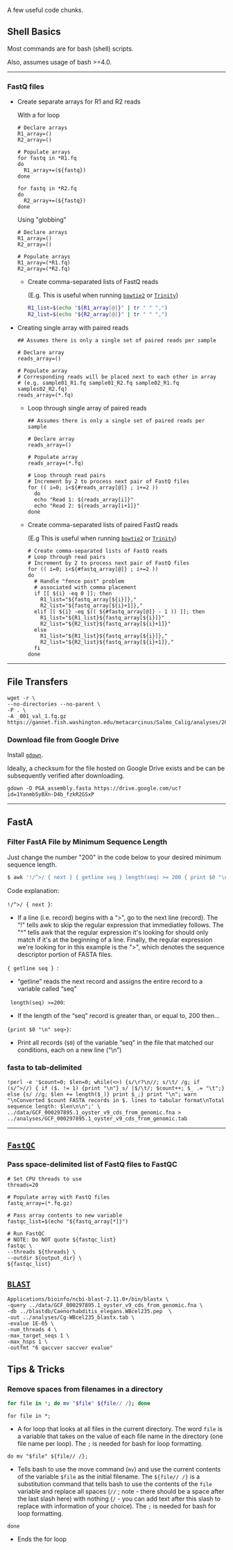 A few useful code chunks.

## Shell Basics

Most commands are for bash (shell) scripts.

Also, assumes usage of bash >=4.0.

---

### FastQ files

- Create separate arrays for R1 and R2 reads

    With a for loop
    ```shell
    # Declare arrays
    R1_array=()
    R2_array=()

    # Populate arrays
    for fastq in *R1.fq
    do
      R1_array+=(${fastq})
    done

    for fastq in *R2.fq
    do
      R2_array+=(${fastq})
    done
    ```

    Using "globbing"
    ```shell
    # Declare arrays
    R1_array=()
    R2_array=()

    # Populate arrays
    R1_array=(*R1.fq)
    R2_array=(*R2.fq)
    ```

    - Create comma-separated lists of FastQ reads

        (E.g. This is useful when running [`bowtie2`](https://github.com/BenLangmead/bowtie2) or [`Trinity`](https://github.com/trinityrnaseq/trinityrnaseq/wiki))

        ```bash
        R1_list=$(echo "${R1_array[@]}" | tr " " ",")
        R2_list=$(echo "${R2_array[@]}" | tr " " ",")
        ```

- Creating single array with paired reads

    ```shell
    ## Assumes there is only a single set of paired reads per sample

    # Declare array
    reads_array=()

    # Populate array
    # Corresponding reads will be placed next to each other in array
    # (e.g. sample01_R1.fq sample01_R2.fq sample02_R1.fq samples02_R2.fq)
    reads_array=(*.fq)
    ```

    - Loop through single array of paired reads

        ```shell
        ## Assumes there is only a single set of paired reads per sample

        # Declare array
        reads_array=()

        # Populate array
        reads_array=(*.fq)

        # Loop through read pairs
        # Increment by 2 to process next pair of FastQ files
        for (( i=0; i<${#reads_array[@]} ; i+=2 ))
          do
          echo "Read 1: ${reads_array[i]}"
          echo "Read 2: ${reads_array[i+1]}"
        done
        ```

    - Create comma-separated lists of paired FastQ reads

        (E.g This is useful when running [`bowtie2`](https://github.com/BenLangmead/bowtie2) or [`Trinity`](https://github.com/trinityrnaseq/trinityrnaseq/wiki))

        ```shell
        # Create comma-separated lists of FastQ reads
        # Loop through read pairs
        # Increment by 2 to process next pair of FastQ files
        for (( i=0; i<${#fastq_array[@]} ; i+=2 ))
        do
          # Handle "fence post" problem
          # associated with comma placement
          if [[ ${i} -eq 0 ]]; then
            R1_list="${fastq_array[${i}]},"
            R2_list="${fastq_array[${i}+1]},"
          elif [[ ${i} -eq $(( ${#fastq_array[@]} - 1 )) ]]; then
            R1_list="${R1_list}${fastq_array[${i}]}"
            R2_list="${R2_list}${fastq_array[${i}+1]}"
          else
            R1_list="${R1_list}${fastq_array[${i}]},"
            R2_list="${R2_list}${fastq_array[${i}+1]},"
          fi
        done
        ```

---

## File Transfers


```
wget -r \
--no-directories --no-parent \
-P . \
-A _001_val_1.fq.gz https://gannet.fish.washington.edu/metacarcinus/Salmo_Calig/analyses/20190806_TrimGalore/
```

### Download file from Google Drive

Install [`gdown`](https://github.com/wkentaro/gdown).

Ideally, a checksum for the file hosted on Google Drive exists and be can be
subsequently verified after downloading.

```
gdown -O PGA_assembly.fasta https://drive.google.com/uc?id=1Yanmb5yBXn-D4b_fzkR2GSxP
```


---

## FastA

###  Filter FastA File by Minimum Sequence Length
 Just change the number "200" in the code below to your desired minimum sequence length.

 ```bash
 $ awk '!/^>/ { next } { getline seq } length(seq) >= 200 { print $0 "\n" seq }' InputFastaFile.fasta
 ```

 Code explanation:

 `!/^>/ { next }`:

 - If a line (i.e. record) begins with a “>”, go to the next line (record). The "!" tells awk to skip the regular expression that immediatley follows. The "^" tells awk that the regular expression it's looking for should only match if it's at the beginning of a line. Finally, the regular expression we're looking for in this example is the ">", which denotes the sequence descriptor portion of FASTA files.

`{ getline seq } `:

 - “getline” reads the next record and assigns the entire record to a variable called “seq”

` length(seq) >=200`:

- If the length of the “seq” record is greater than, or equal to, 200 then…

`{print $0 "\n" seq>}`:

 - Print all records (`$0`) of the variable “seq” in the file that matched our conditions, each on a new line (“\n”)

### fasta to tab-delimited

```
!perl -e '$count=0; $len=0; while(<>) {s/\r?\n//; s/\t/ /g; if (s/^>//) { if ($. != 1) {print "\n"} s/ |$/\t/; $count++; $_ .= "\t";} else {s/ //g; $len += length($_)} print $_;} print "\n"; warn "\nConverted $count FASTA records in $. lines to tabular format\nTotal sequence length: $len\n\n";' \
../data/GCF_000297895.1_oyster_v9_cds_from_genomic.fna > ../analyses/GCF_000297895.1_oyster_v9_cds_from_genomic.tab
```

---

## [`FastQC`](https://www.bioinformatics.babraham.ac.uk/projects/fastqc/)

### Pass space-delimited list of FastQ files to FastQC

```shell
# Set CPU threads to use
threads=20

# Populate array with FastQ files
fastq_array=(*.fq.gz)

# Pass array contents to new variable
fastqc_list=$(echo "${fastq_array[*]}")

# Run FastQC
# NOTE: Do NOT quote ${fastqc_list}
fastqc \
--threads ${threads} \
--outdir ${output_dir} \
${fastqc_list}
```


## [`BLAST`](https://www.ncbi.nlm.nih.gov/books/NBK279690/)

```
Applications/bioinfo/ncbi-blast-2.11.0+/bin/blastx \
-query ../data/GCF_000297895.1_oyster_v9_cds_from_genomic.fna \
-db ../blastdb/Caenorhabditis_elegans.WBcel235.pep  \
-out ../analyses/Cg-WBcel235_blastx.tab \
-evalue 1E-05 \
-num_threads 4 \
-max_target_seqs 1 \
-max_hsps 1 \
-outfmt "6 qaccver saccver evalue"
```

## Tips & Tricks

###  Remove spaces from filenames in a directory

 ```bash
 for file in *; do mv "$file" ${file// /}; done
 ```


`for file in *;`

 - A for loop that looks at all files in the current directory. The word ```file``` is a variable that takes on the value of each file name in the directory (one file name per loop). The ```;``` is needed for bash for loop formatting.

`do mv "$file" ${file// /};`

 - Tells bash to use the move command (`mv`) and use the current contents of the variable `$file` as the initial filename. The `${file// /}` is a substitution command that tells bash to use the contents of the `file` variable and replace all spaces (`//` ; note - there should be a space after the last slash here) with nothing (`/` - you can add text after this slash to replace with information of your choice). The `;` is needed for bash for loop formatting.

`done`
 - Ends the for loop
